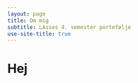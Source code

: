 ```yaml
---
layout: page
title: Om mig
subtitle: LAsses 4. semester portefølje
use-site-title: true
---
```


# Hej

